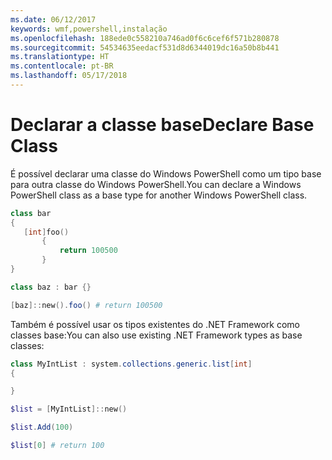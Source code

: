 ```yaml
---
ms.date: 06/12/2017
keywords: wmf,powershell,instalação
ms.openlocfilehash: 188ede0c558210a746ad0f6c6cef6f571b280878
ms.sourcegitcommit: 54534635eedacf531d8d6344019dc16a50b8b441
ms.translationtype: HT
ms.contentlocale: pt-BR
ms.lasthandoff: 05/17/2018
---
```

# <a name="declare-base-class"></a><span data-ttu-id="b5d08-102">Declarar a classe base</span><span class="sxs-lookup"><span data-stu-id="b5d08-102">Declare Base Class</span></span>
<span data-ttu-id="b5d08-103">É possível declarar uma classe do Windows PowerShell como um tipo base para outra classe do Windows PowerShell.</span><span class="sxs-lookup"><span data-stu-id="b5d08-103">You can declare a Windows PowerShell class as a base type for another Windows PowerShell class.</span></span>

```powershell
class bar
{
   [int]foo()
       {
           return 100500
       }
}

class baz : bar {}

[baz]::new().foo() # return 100500
```

<span data-ttu-id="b5d08-104">Também é possível usar os tipos existentes do .NET Framework como classes base:</span><span class="sxs-lookup"><span data-stu-id="b5d08-104">You can also use existing .NET Framework types as base classes:</span></span>

```powershell
class MyIntList : system.collections.generic.list[int]
{

}

$list = [MyIntList]::new()

$list.Add(100)

$list[0] # return 100
```
